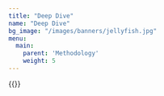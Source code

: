 ```yaml
---
title: "Deep Dive"
name: "Deep Dive"
bg_image: "/images/banners/jellyfish.jpg"
menu:
  main:
    parent: 'Methodology'
    weight: 5
---
```


{{<redirect path="https://ohi-science.org/ohiprep_v2020/globalprep/methods_doc/v2020/Supplement.html">}}
